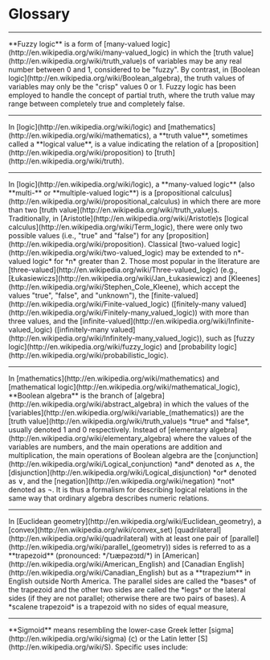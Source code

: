 # Glossary
<hr/>
**Fuzzy logic** is a form of [many-valued logic](http://en.wikipedia.org/wiki/many-valued_logic) in which the [truth value](http://en.wikipedia.org/wiki/truth_value)s of variables may be any real number between 0 and 1, considered to be "fuzzy". By contrast, in [Boolean logic](http://en.wikipedia.org/wiki/Boolean_algebra), the truth values of variables may only be the "crisp" values 0 or 1. Fuzzy logic has been employed to handle the concept of partial truth, where the truth value may range between completely true and completely false.
<hr/>
In [logic](http://en.wikipedia.org/wiki/logic) and [mathematics](http://en.wikipedia.org/wiki/mathematics), a **truth value**, sometimes called a **logical value**, is a value indicating the relation of a [proposition](http://en.wikipedia.org/wiki/proposition) to [truth](http://en.wikipedia.org/wiki/truth).
<hr/>
In [logic](http://en.wikipedia.org/wiki/logic), a **many-valued logic** (also **multi-** or **multiple-valued logic**) is a [propositional calculus](http://en.wikipedia.org/wiki/propositional_calculus) in which there are more than two [truth value](http://en.wikipedia.org/wiki/truth_value)s. Traditionally, in [Aristotle](http://en.wikipedia.org/wiki/Aristotle)s [logical calculus](http://en.wikipedia.org/wiki/Term_logic), there were only two possible values (i.e., "true" and "false") for any [proposition](http://en.wikipedia.org/wiki/proposition). Classical [two-valued logic](http://en.wikipedia.org/wiki/two-valued_logic) may be extended to n*-valued logic* for *n* greater than 2. Those most popular in the literature are [three-valued](http://en.wikipedia.org/wiki/Three-valued_logic) (e.g., [Łukasiewiczs](http://en.wikipedia.org/wiki/Jan_Łukasiewicz) and [Kleenes](http://en.wikipedia.org/wiki/Stephen_Cole_Kleene), which accept the values "true", "false", and "unknown"), the [finite-valued](http://en.wikipedia.org/wiki/Finite-valued_logic) ([finitely-many valued](http://en.wikipedia.org/wiki/Finitely-many_valued_logic)) with more than three values, and the [infinite-valued](http://en.wikipedia.org/wiki/Infinite-valued_logic) ([infinitely-many valued](http://en.wikipedia.org/wiki/Infinitely-many_valued_logic)), such as [fuzzy logic](http://en.wikipedia.org/wiki/fuzzy_logic) and [probability logic](http://en.wikipedia.org/wiki/probabilistic_logic).
<hr/>
In [mathematics](http://en.wikipedia.org/wiki/mathematics) and [mathematical logic](http://en.wikipedia.org/wiki/mathematical_logic), **Boolean algebra** is the branch of [algebra](http://en.wikipedia.org/wiki/abstract_algebra) in which the values of the [variables](http://en.wikipedia.org/wiki/variable_(mathematics)) are the [truth value](http://en.wikipedia.org/wiki/truth_value)s *true* and *false*, usually denoted 1 and 0 respectively. Instead of [elementary algebra](http://en.wikipedia.org/wiki/elementary_algebra) where the values of the variables are numbers, and the main operations are addition and multiplication, the main operations of Boolean algebra are the [conjunction](http://en.wikipedia.org/wiki/Logical_conjunction) *and* denoted as ∧, the [disjunction](http://en.wikipedia.org/wiki/Logical_disjunction) *or* denoted as ∨, and the [negation](http://en.wikipedia.org/wiki/negation) *not* denoted as ¬. It is thus a formalism for describing logical relations in the same way that ordinary algebra describes numeric relations.
<hr/>
In [Euclidean geometry](http://en.wikipedia.org/wiki/Euclidean_geometry), a [convex](http://en.wikipedia.org/wiki/convex_set) [quadrilateral](http://en.wikipedia.org/wiki/quadrilateral) with at least one pair of [parallel](http://en.wikipedia.org/wiki/parallel_(geometry)) sides is referred to as a **trapezoid** (pronounced: */ˈtɹæpəzɔɪd/*) in [American](http://en.wikipedia.org/wiki/American_English) and [Canadian English](http://en.wikipedia.org/wiki/Canadian_English) but as a **trapezium** in English outside North America. The parallel sides are called the *bases* of the trapezoid and the other two sides are called the *legs* or the lateral sides (if they are not parallel; otherwise there are two pairs of bases). A *scalene trapezoid* is a trapezoid with no sides of equal measure,
<hr/>
**Sigmoid** means resembling the lower-case Greek letter [sigma](http://en.wikipedia.org/wiki/sigma) (ς) or the Latin letter [S](http://en.wikipedia.org/wiki/S). Specific uses include:
